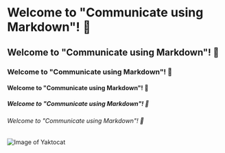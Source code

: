 # Welcome to "Communicate using Markdown"! 👋
## Welcome to "Communicate using Markdown"! 👋
### Welcome to "Communicate using Markdown"! 👋
#### Welcome to "Communicate using Markdown"! 👋
##### Welcome to "Communicate using Markdown"! 👋
###### Welcome to "Communicate using Markdown"! 👋

![Image of Yaktocat](https://octodex.github.com/images/yaktocat.png)
